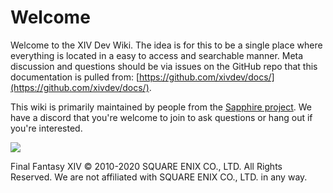 # Welcome

Welcome to the XIV Dev Wiki. The idea is for this to be a single place where everything is located in a easy to access and searchable manner. Meta discussion and questions should be via issues on the GitHub repo that this documentation is pulled from: [https://github.com/xivdev/docs/](https://github.com/xivdev/docs/).

This wiki is primarily maintained by people from the [Sapphire project](https://github.com/SapphireServer). We have a discord that you're welcome to join to ask questions or hang out if you're interested.

![](https://i.imgur.com/O8NBR9X.png)

Final Fantasy XIV © 2010-2020 SQUARE ENIX CO., LTD. All Rights Reserved. We are not affiliated with SQUARE ENIX CO., LTD. in any way.



